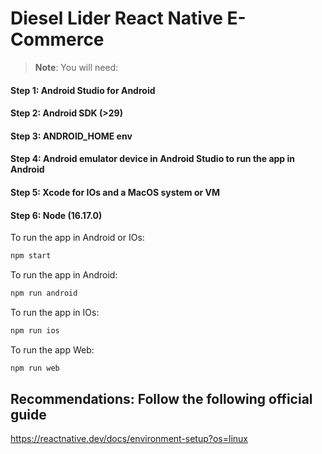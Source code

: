 
# Diesel Lider React Native E-Commerce

>**Note**: You will need:

#### Step 1: Android Studio for Android
#### Step 2: Android SDK (>29)
#### Step 3: ANDROID_HOME env
#### Step 4: Android emulator device in Android Studio to run the app in Android
#### Step 5: Xcode for IOs and a MacOS system or VM
#### Step 6: Node (16.17.0)

To run the app in Android or IOs:

```bash
npm start
```

To run the app in Android:

```bash
npm run android
```

To run the app in IOs:

```bash
npm run ios
```

To run the app Web:
```bash
npm run web
```

## Recommendations: Follow the following official guide
https://reactnative.dev/docs/environment-setup?os=linux

